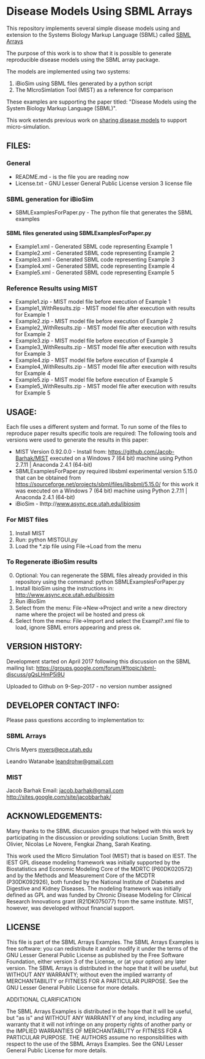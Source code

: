Disease Models Using SBML Arrays
================================

This repository implements several simple disease models using and extension to the Systems Biology Markup Language (SBML) called [SBML Arrays](http://sbml.org/Documents/Specifications/SBML_Level_3/Packages/arrays)

The purpose of this work is to show that it is possible to generate reproducible disease models using the SBML array package.

The models are implemented using two systems: 
1. iBioSim using SBML files generated by a python script 
2. The MIcroSimlation Tool (MIST) as a reference for comparison

These examples are supporting the paper titled: "Disease Models using the System Biology Markup Language (SBML)".

This work extends previous work on [sharing disease models](https://github.com/Jacob-Barhak/SharingDiseaseModels) to support micro-simulation.


FILES:
------
### General
* README.md - is the file you are reading now
* License.txt - GNU Lesser General Public License version 3 license file

### SBML generation for iBioSim
* SBMLExamplesForPaper.py - The python file that generates the SBML examples
#### SBML files generated using SBMLExamplesForPaper.py
* Example1.xml - Generated SBML code representing Example 1 
* Example2.xml - Generated SBML code representing Example 2 
* Example3.xml - Generated SBML code representing Example 3 
* Example4.xml - Generated SBML code representing Example 4 
* Example5.xml - Generated SBML code representing Example 5 

### Reference Results using MIST
* Example1.zip - MIST model file before execution of Example 1
* Example1_WithResults.zip - MIST model file after execution with results for Example 1
* Example2.zip - MIST model file before execution of Example 2
* Example2_WithResults.zip - MIST model file after execution with results for Example 2
* Example3.zip - MIST model file before execution of Example 3
* Example3_WithResults.zip - MIST model file after execution with results for Example 3
* Example4.zip - MIST model file before execution of Example 4
* Example4_WithResults.zip - MIST model file after execution with results for Example 4
* Example5.zip - MIST model file before execution of Example 5
* Example5_WithResults.zip - MIST model file after execution with results for Example 5


USAGE:
------
Each file uses a different system and format. To run some of the files to reproduce paper results specific tools are required:
The following tools and versions were used to generate the results in this paper:
* MIST Version 0.92.0.0 - Install from: https://github.com/Jacob-Barhak/MIST executed on a Windows 7 (64 bit) machine using Python 2.7.11 | Anaconda 2.4.1 (64-bit)
* SBMLExamplesForPaper.py required libsbml experimental version 5.15.0 that can be obtained from https://sourceforge.net/projects/sbml/files/libsbml/5.15.0/ for this work it was executed on a Windows 7 (64 bit) machine using Python 2.7.11 | Anaconda 2.4.1 (64-bit) 
* iBioSim - Ihttp://www.async.ece.utah.edu/ibiosim

### For MIST files
1. Install MIST
2. Run: python MISTGUI.py
3. Load the *.zip file using File->Load from the menu

### To Regenerate iBioSim results
0. Optional: You can regenerate the SBML files already provided in this repository using the command: python SBMLExamplesForPaper.py
1. Install IbioSim using the instructions in: http://www.async.ece.utah.edu/ibiosim
2. Run iBioSim
3. Select from the menu: File->New->Project and write a new directory name where the project wil be hosted and press ok
4. Select from the menu: File->Import and select the Exampl?.xml file to load, ignore SBML errors appearing and press ok.


VERSION HISTORY:
----------------
Development started on April 2017 following this discussion on the SBML mailing list:
https://groups.google.com/forum/#!topic/sbml-discuss/gQsLHmP5i9U

Uploaded to Github on 9-Sep-2017 - no version number assigned


DEVELOPER CONTACT INFO:
-----------------------

Please pass questions according to implementation to:

### SBML Arrays
Chris Myers
myers@ece.utah.edu

Leandro Watanabe
leandrohw@gmail.com


### MIST
Jacob Barhak
Email: jacob.barhak@gmail.com
http://sites.google.com/site/jacobbarhak/



ACKNOWLEDGEMENTS:
-----------------
Many thanks to the SBML discussion groups that helped with this work by participating in the discussion or providing solutions:  Lucian Smith, Brett Olivier, Nicolas Le Novere, Fengkai Zhang, Sarah Keating.

This work used the MIcro Simulation Tool (MIST) that is based on IEST. The IEST GPL disease modeling framework was initially supported by the Biostatistics and Economic Modeling Core of the MDRTC (P60DK020572) and by the Methods and Measurement Core of the MCDTR (P30DK092926), both funded by the National Institute of Diabetes and Digestive and Kidney Diseases. The modeling framework was initially defined as GPL and was funded by Chronic Disease Modeling for Clinical Research Innovations grant (R21DK075077) from the same institute. MIST, however, was developed without financial support.



LICENSE
-------
This file is part of the SBML Arrays Examples. The SBML Arrays Examples is free software: you can redistribute it and/or modify it under the terms of the GNU Lesser General Public License as published by the Free Software Foundation, either version 3 of the License, or (at your option) any later version. The SBML Arrays is distributed in the hope that it will be useful, but WITHOUT ANY WARRANTY; without even the implied warranty of MERCHANTABILITY or FITNESS FOR A PARTICULAR PURPOSE. See the GNU Lesser General Public License for more details.

ADDITIONAL CLARIFICATION

The SBML Arrays Examples is distributed in the hope that it will be useful, but "as is" and WITHOUT ANY WARRANTY of any kind, including any warranty that it will not infringe on any property rights of another party or the IMPLIED WARRANTIES OF MERCHANTABILITY or FITNESS FOR A PARTICULAR PURPOSE. THE AUTHORS assume no responsibilities with respect to the use of the SBML Arrays Examples.
See the GNU Lesser General Public License for more details.
